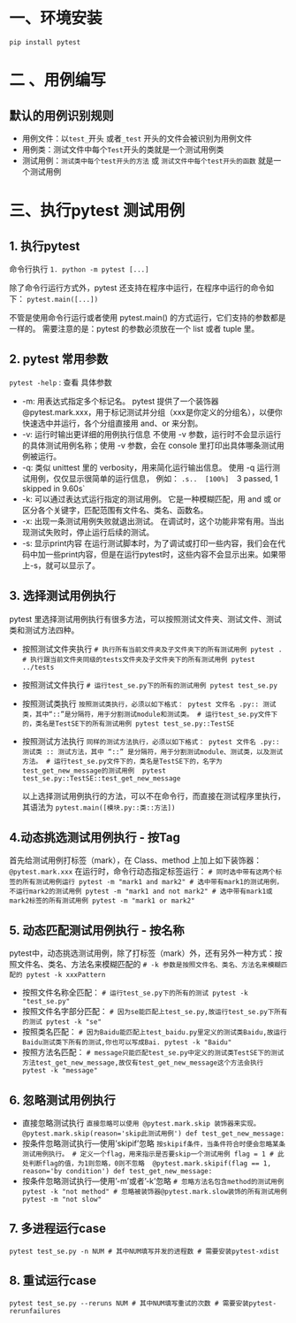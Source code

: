 # 一、环境安装
`pip install pytest`

# 二 、用例编写

##  默认的用例识别规则

- 用例文件：以`test_`开头 或者`_test` 开头的文件会被识别为用例文件
- 用例类：测试文件中每个`Test`开头的类就是一个测试用例类
- 测试用例：`测试类中每个test开头的方法`  或 `测试文件中每个test开头的函数` 就是一个测试用例

# 三、执行pytest 测试用例

## 1. 执行pytest

命令行执行
`1. python -m pytest [...]`

除了命令行运行方式外，pytest 还支持在程序中运行，在程序中运行的命令如下：
`pytest.main([...])`

不管是使用命令行运行或者使用 pytest.main() 的方式运行，它们支持的参数都是一样的。 需要注意的是：pytest 的参数必须放在一个 list 或者 tuple 里。

## 2. pytest 常用参数

`pytest -help` : 查看 具体参数

-   -m: 用表达式指定多个标记名。 pytest 提供了一个装饰器 @pytest.mark.xxx，用于标记测试并分组（xxx是你定义的分组名），以便你快速选中并运行，各个分组直接用 and、or 来分割。
-   -v: 运行时输出更详细的用例执行信息 不使用 -v 参数，运行时不会显示运行的具体测试用例名称；使用 -v 参数，会在 console 里打印出具体哪条测试用例被运行。  
-   -q: 类似 unittest 里的 verbosity，用来简化运行输出信息。 使用 -q 运行测试用例，仅仅显示很简单的运行信息， 例如：
	 `.s..  [100%] 
	 `3 passed, 1 skipped in 9.60s`
-   -k: 可以通过表达式运行指定的测试用例。 它是一种模糊匹配，用 and 或 or 区分各个关键字，匹配范围有文件名、类名、函数名。   
-   -x: 出现一条测试用例失败就退出测试。 在调试时，这个功能非常有用。当出现测试失败时，停止运行后续的测试。
-   -s: 显示print内容 在运行测试脚本时，为了调试或打印一些内容，我们会在代码中加一些print内容，但是在运行pytest时，这些内容不会显示出来。如果带上-s，就可以显示了。

## 3. 选择测试用例执行

pytest 里选择测试用例执行有很多方法，可以按照测试文件夹、测试文件、测试类和测试方法四种。

-   按照测试文件夹执行
    `# 执行所有当前文件夹及子文件夹下的所有测试用例 pytest . # 执行跟当前文件夹同级的tests文件夹及子文件夹下的所有测试用例 pytest ../tests`
-   按照测试文件执行
    `# 运行test_se.py下的所有的测试用例 pytest test_se.py`
-   按照测试类执行
    `按照测试类执行，必须以如下格式： pytest 文件名 .py:: 测试类，其中“::”是分隔符，用于分割测试module和测试类。 # 运行test_se.py文件下的，类名是TestSE下的所有测试用例 pytest test_se.py::TestSE`
-   按照测试方法执行
    `同样的测试方法执行，必须以如下格式： pytest 文件名 .py:: 测试类 :: 测试方法，其中 “::” 是分隔符，用于分割测试module、测试类，以及测试方法。 # 运行test_se.py文件下的，类名是TestSE下的，名字为test_get_new_message的测试用例  pytest test_se.py::TestSE::test_get_new_message`

    以上选择测试用例执行的方法，可以不在命令行，而直接在测试程序里执行，其语法为
    `pytest.main([模块.py::类::方法])`

## 4.动态挑选测试用例执行 - 按Tag

首先给测试用例打标签（mark），在 Class、method 上加上如下装饰器：
`@pytest.mark.xxx`
在运行时，命令行动态指定标签运行：
`# 同时选中带有这两个标签的所有测试用例运行 pytest -m "mark1 and mark2" # 选中带有mark1的测试用例，不运行mark2的测试用例 pytest -m "mark1 and not mark2" # 选中带有mark1或 mark2标签的所有测试用例 pytest -m "mark1 or mark2"`

## 5. 动态匹配测试用例执行 - 按名称

pytest中，动态挑选测试用例，除了打标签（mark）外，还有另外一种方式：按照文件名、类名、方法名来模糊匹配的
`# -k 参数是按照文件名、类名、方法名来模糊匹配的 pytest -k xxxPattern`
-   按照文件名称全匹配：
    `# 运行test_se.py下的所有的测试 pytest -k "test_se.py"`
-   按照文件名字部分匹配：
    `# 因为se能匹配上test_se.py,故运行test_se.py下所有的测试 pytest -k "se"`
-   按照类名匹配：
    `# 因为Baidu能匹配上test_baidu.py里定义的测试类Baidu,故运行Baidu测试类下所有的测试,你也可以写成Bai. pytest -k "Baidu"`
-   按照方法名匹配：
    `# message只能匹配test_se.py中定义的测试类TestSE下的测试方法test_get_new_message,故仅有test_get_new_message这个方法会执行 pytest -k "message"`

## 6. 忽略测试用例执行

-   直接忽略测试执行
    `直接忽略可以使用 @pytest.mark.skip 装饰器来实现。 @pytest.mark.skip(reason='skip此测试用例') def test_get_new_message:`
-   按条件忽略测试执行—使用’skipif’忽略
    `按skipif条件，当条件符合时便会忽略某条测试用例执行。 # 定义一个flag，用来指示是否要skip一个测试用例 flag = 1 # 此处判断flag的值，为1则忽略，0则不忽略  @pytest.mark.skipif(flag == 1, reason='by condition') def test_get_new_message:`
-   按条件忽略测试执行—使用’-m’或者’-k’忽略
    `# 忽略方法名包含method的测试用例 pytest -k "not method" # 忽略被装饰器@pytest.mark.slow装饰的所有测试用例 pytest -m "not slow"`

## 7. 多进程运行case

`pytest test_se.py -n NUM # 其中NUM填写并发的进程数 # 需要安装pytest-xdist`

## 8. 重试运行case

`pytest test_se.py --reruns NUM # 其中NUM填写重试的次数 # 需要安装pytest-rerunfailures`